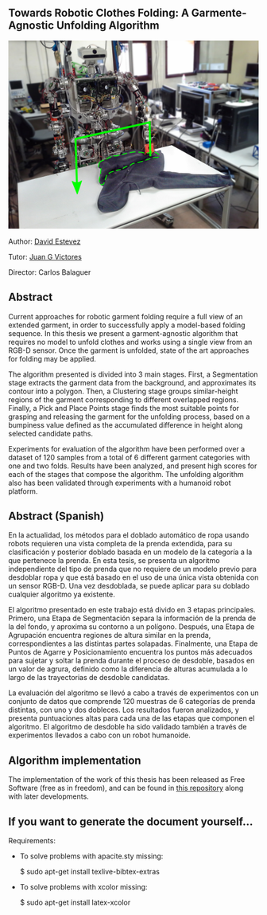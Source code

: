 Towards Robotic Clothes Folding: A Garmente-Agnostic Unfolding Algorithm
--------

![Teo Unfolding Garments](src/figures/teo-pick-and-place.png)

Author: [David Estevez](https://github.com/David-Estevez)

Tutor: [Juan G Victores](https://github.com/jgvictores)

Director: Carlos Balaguer

## Abstract
Current approaches for robotic garment folding require a full view of an extended garment, in order to successfully apply a model-based folding sequence. In this thesis we present a garment-agnostic algorithm that requires no model to unfold clothes and works using a single view from an RGB-D sensor. Once the garment is unfolded, state of the art approaches for folding may be applied.

The algorithm presented is divided into 3 main stages. First, a Segmentation stage extracts the garment data from the background, and approximates its contour into a polygon. Then, a Clustering stage groups similar-height regions of the garment corresponding to different overlapped regions. Finally, a Pick and Place Points stage finds the most suitable points for grasping and releasing the garment for the unfolding process, based on a bumpiness value defined as the accumulated difference in height along selected candidate paths.

Experiments for evaluation of the algorithm have been performed over a dataset of 120 samples from a total of 6 different garment categories with one and two folds. Results have been analyzed, and present high scores for each of the stages that compose the algorithm. The unfolding algorithm also has been validated through experiments with a humanoid robot platform.

## Abstract (Spanish)
En la actualidad, los métodos para el doblado automático de ropa usando robots requieren una vista completa de la prenda extendida, para su clasificación y posterior doblado basada en un modelo de la categoría a la que pertenece la prenda. En esta tesis, se presenta un algoritmo independiente del tipo de prenda que no requiere de un modelo previo para desdoblar ropa y que está basado en el uso de una única vista obtenida con un sensor RGB-D. Una vez desdoblada, se puede aplicar para su doblado cualquier algoritmo ya existente.

El algoritmo presentado en este trabajo está divido en 3 etapas principales. Primero, una Etapa de Segmentación separa la información de la prenda de la del fondo, y aproxima su contorno a un polígono. Después, una Etapa de Agrupación encuentra regiones de altura similar en la prenda, correspondientes a las distintas partes solapadas. Finalmente, una Etapa de Puntos de Agarre y Posicionamiento encuentra los puntos más adecuados para sujetar y soltar la prenda durante el proceso de desdoble, basados en un valor de agrura, definido como la diferencia de alturas acumulada a lo largo de las trayectorias de desdoble candidatas.

La evaluación del algoritmo se llevó a cabo a través de experimentos con un conjunto de datos que comprende 120 muestras de 6 categorías de prenda distintas, con uno y dos dobleces. Los resultados fueron analizados, y presenta puntuaciones altas para cada una de las etapas que componen el algoritmo. El algoritmo de desdoble ha sido validado también a través de experimentos llevados a cabo con un robot humanoide.

## Algorithm implementation

The implementation of the work of this thesis has been released as Free Software (free as in freedom), and can be found in [this repository](https://github.com/roboticslab-uc3m/textiles) along with later developments.

## If you want to generate the document yourself...

Requirements:

* To solve problems with apacite.sty missing:
    
    $ sudo apt-get install texlive-bibtex-extras    

* To solve problems with xcolor missing:
    
    $ sudo apt-get install latex-xcolor
